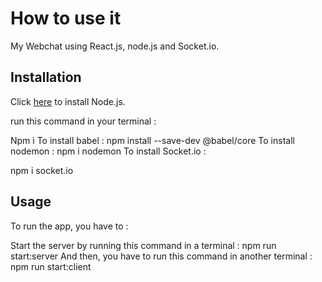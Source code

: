 # How to use it
My Webchat using React.js, node.js and Socket.io.

## Installation

Click [here](https://nodejs.org/en/download/) to install Node.js.

run this command in your terminal :

Npm i 
To install babel :
npm install --save-dev @babel/core 
To install nodemon :
npm i nodemon 
To install Socket.io :

npm i socket.io


## Usage
To run the app, you have to :

Start the server by running this command in a terminal :
npm run start:server
And then, you have to run this command in another terminal :
npm run start:client